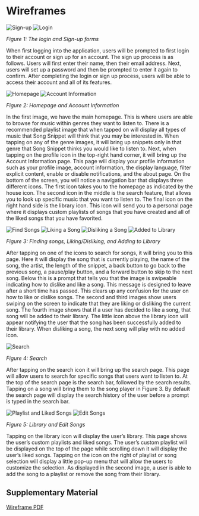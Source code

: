 # Wireframes

![Sign-up](../wireframes/Sign-up.jpg)
![Login](../wireframes/Login.jpg)

*Figure 1: The login and Sign-up forms*

When first logging into the application, users will be prompted to first login to their account or sign up for an account. The sign up process is as follows. Users will first enter their name, then their email address. Next, users will set up a password and then be prompted to enter it again to confirm. After completing the login or sign up process, users will be able to access their account and all of its features. 

![Homepage](../wireframes/Homepage.jpg)
![Account Information](../wireframes/AccountInformation.jpg)

*Figure 2: Homepage and Account Information*

In the first image, we have the main homepage. This is where users are able to browse for music within genres they want to listen to. There is a recommended playlist image that when tapped on will display all types of music that Song Snippet will think that you may be interested in. When tapping on any of the genre images, it will bring up snippets only in that genre that Song Snippet thinks you would like to listen to. Next, when tapping on the profile icon in the top-right hand corner, it will bring up the Account Information page. This page will display your profile information such as your profile image, account information, the display language, filter explicit content, enable or disable notifications, and the about page. On the bottom of the screen, you will notice a navigation bar that displays three different icons. The first icon takes you to the homepage as indicated by the house icon. The second icon in the middle is the search feature, that allows you to look up specific music that you want to listen to. The final icon on the right hand side is the library icon. This icon will send you to a personal page where it displays custom playlists of songs that you have created and all of the liked songs that you have favorited. 

![Find Songs](../wireframes/FindSongs.jpg)
![Liking a Song](../wireframes/LikingaSong.jpg)
![Disliking a Song](../wireframes/DislikingaSong.jpg)
![Added to Library](../wireframes/AddedtoLibrary.jpg)

*Figure 3: Finding songs, Liking/Disliking, and Adding to Library*

After tapping on one of the icons to search for songs, it will bring you to this page. Here it will display the song that is currently playing, the name of the song, the artist, the length of the snippet, a back button to go back to the previous song, a pause/play button, and a forward button to skip to the next song. Below this is a prompt that tells you that the image is swipeable indicating how to dislike and like a song. This message is designed to leave after a short time has passed. This clears up any confusion for the user on how to like or dislike songs. The second and third images show users swiping on the screen to indicate that they are liking or disliking the current song. The fourth image shows that if a user has decided to like a song, that song will be added to their library. The little icon above the library icon will appear notifying the user that the song has been successfully added to their library. When disliking a song, the next song will play with no added icon. 

![Search](../wireframes/Search.jpg)

*Figure 4: Search*

After tapping on the search icon it will bring up the search page. This page will allow users to search for specific songs that users want to listen to. At the top of the search page is the search bar, followed by the search results. Tapping on a song will bring them to the song player in Figure 3.  By default the search page will display the search history of the user before a prompt is typed in the search bar. 

![Playlist and Liked Songs](../wireframes/PlaylistsandLikedSongs.jpg)
![Edit Songs](../wireframes/EditSongs.jpg)

*Figure 5: Library and Edit Songs*

Tapping on the library icon will display the user’s library. This page shows the user’s custom playlists and liked songs. The user’s custom playlist will be displayed on the top of the page while scrolling down it will display the user’s liked songs. Tapping on the icon on the right of playlist or song selection will display a little pop-up menu that will allow the users to customize the selection. As displayed in the second image, a user is able to add the song to a playlist or remove the song from their library.

## Supplementary Material
[Wireframe PDF](../wireframes/SongSnippetMobileWireframe.pdf)
